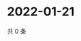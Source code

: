 # 2022-01-21

共 0 条

<!-- BEGIN WEIBO -->
<!-- 最后更新时间 Fri Jan 21 2022 18:15:37 GMT+0800 (China Standard Time) -->

<!-- END WEIBO -->

